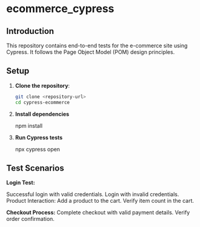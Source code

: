 # ecommerce_cypress

## Introduction

This repository contains end-to-end tests for the e-commerce site using Cypress. It follows the Page Object Model (POM) design principles.

## Setup

1. **Clone the repository**:
   ```bash
   git clone <repository-url>
   cd cypress-ecommerce

2.  **Install dependencies**

      npm install

3. **Run Cypress tests**

   npx cypress open


## Test Scenarios
   **Login Test:**
   
   Successful login with valid credentials.
   Login with invalid credentials.
   Product Interaction:
   Add a product to the cart.
   Verify item count in the cart.
   
   **Checkout Process:**
   Complete checkout with valid payment details.
   Verify order confirmation.

